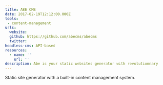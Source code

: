 ```yaml
---
title: ABE CMS
date: 2017-02-19T12:12:00.000Z
tools:
 - content-management
urls:
  website:
  github: https://github.com/abecms/abecms
  twitter:
headless-cms: API-based
resources:
  - name: ''
    url: ''
description: Abe is your static websites generator with revolutionnary self-descriptive templates
---
```

Static site generator with a built-in content management system.
